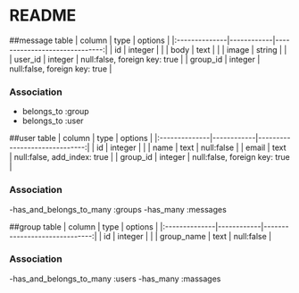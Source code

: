 # README

<!-- This README would normally document whatever steps are necessary to get the
application up and running.

Things you may want to cover:

* Ruby version

* System dependencies

* Configuration

* Database creation

* Database initialization

* How to run the test suite

* Services (job queues, cache servers, search engines, etc.)

* Deployment instructions

* ... -->


##message table
|    column     |   type     |     options                   |
|:--------------|------------|------------------------------:|
| id            | integer    |                               |
| body          | text       |                               |
| image         | string     |                               |
| user_id       | integer    | null:false, foreign key: true |
| group_id      | integer    | null:false, foreign key: true |

### Association
- belongs_to :group
- belongs_to :user


##user table
|    column     |   type     |     options                   |
|:--------------|------------|------------------------------:|
| id            | integer    |                               |
| name          | text       | null:false                    |
| email         |  text      | null:false, add_index: true   |
| group_id      | integer    | null:false, foreign key: true |

### Association
-has_and_belongs_to_many :groups
-has_many :messages

##group table
|    column     |   type     |     options                   |
|:--------------|------------|------------------------------:|
| id            | integer    |                               |
| group_name    | text       | null:false                    |

### Association
-has_and_belongs_to_many :users
-has_many :massages

